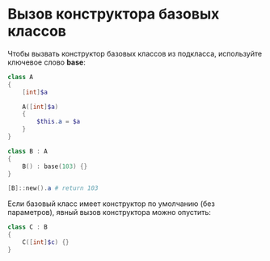 # Вызов конструктора базовых классов

Чтобы вызвать конструктор базовых классов из подкласса, используйте ключевое слово **base**:

```PowerShell
class A 
{
    [int]$a

    A([int]$a)
    {
        $this.a = $a
    }
}

class B : A
{
    B() : base(103) {}
}

[B]::new().a # return 103
```

Если базовый класс имеет конструктор по умолчанию (без параметров), явный вызов конструктора можно опустить:

```PowerShell
class C : B
{
    C([int]$c) {}
}
```

<!--HONumber=Jun16_HO4-->


